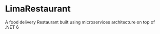 # LimaRestaurant
A food delivery Restaurant built using microservices architecture on top of .NET 6
